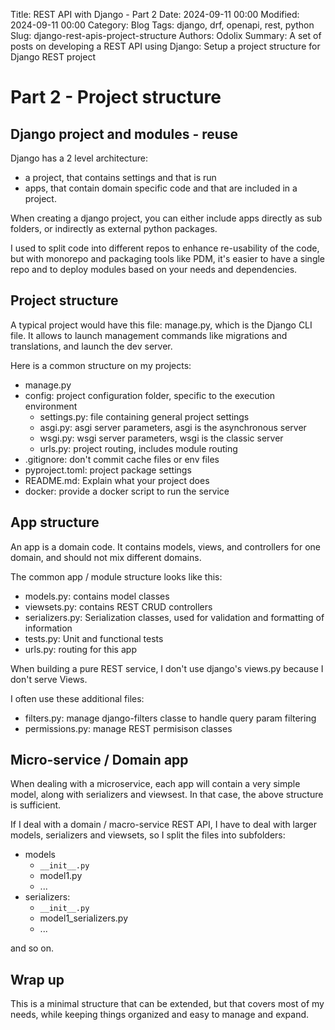 Title: REST API with Django - Part 2
Date: 2024-09-11 00:00 
Modified: 2024-09-11 00:00 
Category: Blog 
Tags: django, drf, openapi, rest, python 
Slug: django-rest-apis-project-structure
Authors: Odolix
Summary: A set of posts on developing a REST API using Django: Setup a project structure for Django REST project

# Part 2 - Project structure

## Django project and modules - reuse 

Django has a 2 level architecture: 

- a project, that contains settings and that is run
- apps, that contain domain specific code and that are included in a project.

When creating a django project, you can either include apps directly as sub folders, or indirectly as external python packages.

I used to split code into different repos to enhance re-usability of the code, but with monorepo and packaging tools like PDM, it's easier to have a single repo and to deploy modules based on your needs and dependencies. 

## Project structure

A typical project would have this file: manage.py, which is the Django CLI file. It allows to launch management commands like migrations and translations, and launch the dev server. 

Here is a common structure on my projects: 

- manage.py
- config: project configuration folder, specific to the execution environment
    - settings.py: file containing general project settings
    - asgi.py: asgi server parameters, asgi is the asynchronous server
    - wsgi.py: wsgi server parameters, wsgi is the classic server
    - urls.py: project routing, includes module routing
- .gitignore: don't commit cache files or env files
- pyproject.toml: project package settings
- README.md: Explain what your project does
- docker: provide a docker script to run the service

## App structure

An app is a domain code. It contains models, views, and controllers for one domain, and should not mix different domains.

The common app / module structure looks like this: 

- models.py: contains model classes
- viewsets.py: contains REST CRUD controllers
- serializers.py: Serialization classes, used for validation and formatting of information
- tests.py: Unit and functional tests
- urls.py: routing for this app

When building a pure REST service, I don't use django's views.py because I don't serve Views.

I often use these additional files: 

- filters.py: manage django-filters classe to handle query param filtering 
- permissions.py: manage REST permisison classes

## Micro-service / Domain app

When dealing with a microservice, each app will contain a very simple model, along with serializers and viewsest. In that case, the above structure is sufficient.

If I deal with a domain / macro-service REST API, I have to deal with larger models, serializers and viewsets, so I split the files into subfolders:

- models
    - `__init__.py`
    - model1.py
    - ...
- serializers: 
    - `__init__.py`
    - model1_serializers.py
    - ...
 
and so on.

## Wrap up

This is a minimal structure that can be extended, but that covers most of my needs, while keeping things organized and easy to manage and expand.